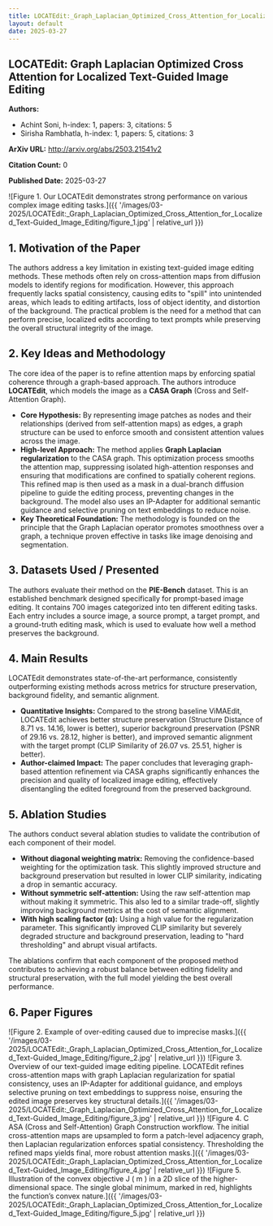 ```yaml
---
title: LOCATEdit:_Graph_Laplacian_Optimized_Cross_Attention_for_Localized_Text-Guided_Image_Editing
layout: default
date: 2025-03-27
---
```

## LOCATEdit: Graph Laplacian Optimized Cross Attention for Localized Text-Guided Image Editing
**Authors:**
- Achint Soni, h-index: 1, papers: 3, citations: 5
- Sirisha Rambhatla, h-index: 1, papers: 5, citations: 3

**ArXiv URL:** http://arxiv.org/abs/2503.21541v2

**Citation Count:** 0

**Published Date:** 2025-03-27

![Figure 1. Our LOCATEdit demonstrates strong performance on various complex image editing tasks.]({{ '/images/03-2025/LOCATEdit:_Graph_Laplacian_Optimized_Cross_Attention_for_Localized_Text-Guided_Image_Editing/figure_1.jpg' | relative_url }})
## 1. Motivation of the Paper
The authors address a key limitation in existing text-guided image editing methods. These methods often rely on cross-attention maps from diffusion models to identify regions for modification. However, this approach frequently lacks spatial consistency, causing edits to "spill" into unintended areas, which leads to editing artifacts, loss of object identity, and distortion of the background. The practical problem is the need for a method that can perform precise, localized edits according to text prompts while preserving the overall structural integrity of the image.

## 2. Key Ideas and Methodology
The core idea of the paper is to refine attention maps by enforcing spatial coherence through a graph-based approach. The authors introduce **LOCATEdit**, which models the image as a **CASA Graph** (Cross and Self-Attention Graph).

-   **Core Hypothesis:** By representing image patches as nodes and their relationships (derived from self-attention maps) as edges, a graph structure can be used to enforce smooth and consistent attention values across the image.
-   **High-level Approach:** The method applies **Graph Laplacian regularization** to the CASA graph. This optimization process smooths the attention map, suppressing isolated high-attention responses and ensuring that modifications are confined to spatially coherent regions. This refined map is then used as a mask in a dual-branch diffusion pipeline to guide the editing process, preventing changes in the background. The model also uses an IP-Adapter for additional semantic guidance and selective pruning on text embeddings to reduce noise.
-   **Key Theoretical Foundation:** The methodology is founded on the principle that the Graph Laplacian operator promotes smoothness over a graph, a technique proven effective in tasks like image denoising and segmentation.

## 3. Datasets Used / Presented
The authors evaluate their method on the **PIE-Bench** dataset. This is an established benchmark designed specifically for prompt-based image editing. It contains 700 images categorized into ten different editing tasks. Each entry includes a source image, a source prompt, a target prompt, and a ground-truth editing mask, which is used to evaluate how well a method preserves the background.

## 4. Main Results
LOCATEdit demonstrates state-of-the-art performance, consistently outperforming existing methods across metrics for structure preservation, background fidelity, and semantic alignment.

-   **Quantitative Insights:** Compared to the strong baseline ViMAEdit, LOCATEdit achieves better structure preservation (Structure Distance of 8.71 vs. 14.16, lower is better), superior background preservation (PSNR of 29.16 vs. 28.12, higher is better), and improved semantic alignment with the target prompt (CLIP Similarity of 26.07 vs. 25.51, higher is better).
-   **Author-claimed Impact:** The paper concludes that leveraging graph-based attention refinement via CASA graphs significantly enhances the precision and quality of localized image editing, effectively disentangling the edited foreground from the preserved background.

## 5. Ablation Studies
The authors conduct several ablation studies to validate the contribution of each component of their model.

-   **Without diagonal weighting matrix:** Removing the confidence-based weighting for the optimization task. This slightly improved structure and background preservation but resulted in lower CLIP similarity, indicating a drop in semantic accuracy.
-   **Without symmetric self-attention:** Using the raw self-attention map without making it symmetric. This also led to a similar trade-off, slightly improving background metrics at the cost of semantic alignment.
-   **With high scaling factor (α):** Using a high value for the regularization parameter. This significantly improved CLIP similarity but severely degraded structure and background preservation, leading to "hard thresholding" and abrupt visual artifacts.

The ablations confirm that each component of the proposed method contributes to achieving a robust balance between editing fidelity and structural preservation, with the full model yielding the best overall performance.

## 6. Paper Figures
![Figure 2. Example of over-editing caused due to imprecise masks.]({{ '/images/03-2025/LOCATEdit:_Graph_Laplacian_Optimized_Cross_Attention_for_Localized_Text-Guided_Image_Editing/figure_2.jpg' | relative_url }})
![Figure 3. Overview of our text-guided image editing pipeline. LOCATEdit refines cross-attention maps with graph Laplacian regularization for spatial consistency, uses an IP-Adapter for additional guidance, and employs selective pruning on text embeddings to suppress noise, ensuring the edited image preserves key structural details.]({{ '/images/03-2025/LOCATEdit:_Graph_Laplacian_Optimized_Cross_Attention_for_Localized_Text-Guided_Image_Editing/figure_3.jpg' | relative_url }})
![Figure 4. C ASA (Cross and Self-Attention) Graph Construction workflow. The initial cross-attention maps are upsampled to form a patch-level adjacency graph, then Laplacian regularization enforces spatial consistency. Thresholding the refined maps yields final, more robust attention masks.]({{ '/images/03-2025/LOCATEdit:_Graph_Laplacian_Optimized_Cross_Attention_for_Localized_Text-Guided_Image_Editing/figure_4.jpg' | relative_url }})
![Figure 5. Illustration of the convex objective J ( m ) in a 2D slice of the higher-dimensional space. The single global minimum, marked in red, highlights the function’s convex nature.]({{ '/images/03-2025/LOCATEdit:_Graph_Laplacian_Optimized_Cross_Attention_for_Localized_Text-Guided_Image_Editing/figure_5.jpg' | relative_url }})
